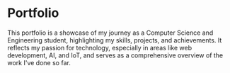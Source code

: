 # Portfolio
This portfolio is a showcase of my journey as a Computer Science and Engineering student, highlighting my skills, projects, and achievements. It reflects my passion for technology, especially in areas like web development, AI, and IoT, and serves as a comprehensive overview of the work I've done so far.
